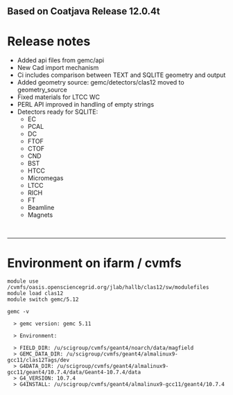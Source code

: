 ## Based on Coatjava Release 12.0.4t


# Release notes

- Added api files from gemc/api 
- New Cad import mechanism
- Ci includes comparison between TEXT and SQLITE geometry and output
- Added geometry source: gemc/detectors/clas12 moved to geometry_source
- Fixed materials for LTCC WC
- PERL API improved in handling of empty strings
- Detectors ready for SQLITE:
	- EC
    - PCAL
    - DC
    - FTOF
    - CTOF
    - CND
    - BST
    - HTCC
    - Micromegas
    - LTCC
    - RICH
    - FT
    - Beamline
    - Magnets


<br/>
<hr/>


 # Environment on ifarm / cvmfs

```
module use /cvmfs/oasis.opensciencegrid.org/jlab/hallb/clas12/sw/modulefiles 
module load clas12
module switch gemc/5.12

gemc -v 

  > gemc version: gemc 5.11

  > Environment:

  > FIELD_DIR: /u/scigroup/cvmfs/geant4/noarch/data/magfield
  > GEMC_DATA_DIR: /u/scigroup/cvmfs/geant4/almalinux9-gcc11/clas12Tags/dev
  > G4DATA_DIR: /u/scigroup/cvmfs/geant4/almalinux9-gcc11/geant4/10.7.4/data/Geant4-10.7.4/data
  > G4_VERSION: 10.7.4
  > G4INSTALL: /u/scigroup/cvmfs/geant4/almalinux9-gcc11/geant4/10.7.4
